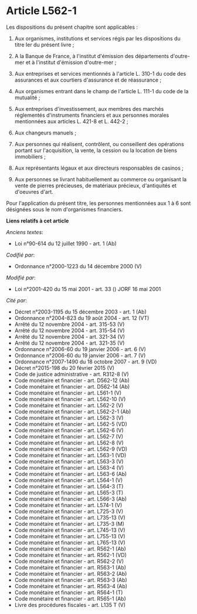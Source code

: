 # Article L562-1

Les dispositions du présent chapitre sont applicables :

1. Aux organismes, institutions et services régis par les dispositions du titre Ier du présent livre ;

2. A la Banque de France, à l'institut d'émission des départements d'outre-mer et à l'institut d'émission d'outre-mer ;

3. Aux entreprises et services mentionnés à l'article L. 310-1 du code des assurances et aux courtiers d'assurance et de
réassurance ;

4. Aux organismes entrant dans le champ de l'article L. 111-1 du code de la mutualité ;

5. Aux entreprises d'investissement, aux membres des marchés réglementés d'instruments financiers et aux personnes morales
mentionnées aux articles L. 421-8 et L. 442-2 ;

6. Aux changeurs manuels ;

7. Aux personnes qui réalisent, contrôlent, ou conseillent des opérations portant sur l'acquisition, la vente, la cession ou
la location de biens immobiliers ;

8. Aux représentants légaux et aux directeurs responsables de casinos ;

9. Aux personnes se livrant habituellement au commerce ou organisant la vente de pierres précieuses, de matériaux précieux,
d'antiquités et d'oeuvres d'art.

Pour l'application du présent titre, les personnes mentionnées aux 1 à 6 sont désignées sous le nom d'organismes financiers.

**Liens relatifs à cet article**

_Anciens textes_:

  - Loi n°90-614 du 12 juillet 1990 - art. 1 (Ab)

_Codifié par_:

  - Ordonnance n°2000-1223 du 14 décembre 2000 (V)

_Modifié par_:

  - Loi n°2001-420 du 15 mai 2001 - art. 33 () JORF 16 mai 2001

_Cité par_:

  - Décret n°2003-1195 du 15 décembre 2003 - art. 1 (Ab)
  - Ordonnance n°2004-823 du 19 août 2004 - art. 12 (VT)
  - Arrêté du 12 novembre 2004 - art. 315-53 (V)
  - Arrêté du 12 novembre 2004 - art. 315-54 (V)
  - Arrêté du 12 novembre 2004 - art. 321-34 (V)
  - Arrêté du 12 novembre 2004 - art. 321-35 (V)
  - Ordonnance n°2006-60 du 19 janvier 2006 - art. 6 (V)
  - Ordonnance n°2006-60 du 19 janvier 2006 - art. 7 (V)
  - Ordonnance n°2007-1490 du 18 octobre 2007 - art. 9 (VD)
  - Décret n°2015-198 du 20 février 2015 (V)
  - Code de justice administrative - art. R312-8 (V)
  - Code monétaire et financier - art. D562-12 (Ab)
  - Code monétaire et financier - art. D562-14 (Ab)
  - Code monétaire et financier - art. L561-1 (V)
  - Code monétaire et financier - art. L562-10 (V)
  - Code monétaire et financier - art. L562-2 (V)
  - Code monétaire et financier - art. L562-2-1 (Ab)
  - Code monétaire et financier - art. L562-3 (V)
  - Code monétaire et financier - art. L562-5 (VD)
  - Code monétaire et financier - art. L562-6 (V)
  - Code monétaire et financier - art. L562-7 (V)
  - Code monétaire et financier - art. L562-8 (V)
  - Code monétaire et financier - art. L562-9 (VD)
  - Code monétaire et financier - art. L563-1 (VD)
  - Code monétaire et financier - art. L563-3 (V)
  - Code monétaire et financier - art. L563-4 (V)
  - Code monétaire et financier - art. L563-6 (Ab)
  - Code monétaire et financier - art. L564-1 (V)
  - Code monétaire et financier - art. L564-3 (T)
  - Code monétaire et financier - art. L565-3 (T)
  - Code monétaire et financier - art. L566-3 (Ab)
  - Code monétaire et financier - art. L574-1 (V)
  - Code monétaire et financier - art. L725-3 (V)
  - Code monétaire et financier - art. L735-13 (V)
  - Code monétaire et financier - art. L735-3 (M)
  - Code monétaire et financier - art. L745-13 (V)
  - Code monétaire et financier - art. L755-13 (V)
  - Code monétaire et financier - art. L765-13 (V)
  - Code monétaire et financier - art. R562-1 (Ab)
  - Code monétaire et financier - art. R562-1 (VD)
  - Code monétaire et financier - art. R562-2 (V)
  - Code monétaire et financier - art. R563-1 (Ab)
  - Code monétaire et financier - art. R563-2 (Ab)
  - Code monétaire et financier - art. R563-3 (Ab)
  - Code monétaire et financier - art. R563-4 (Ab)
  - Code monétaire et financier - art. R564-1 (T)
  - Code monétaire et financier - art. R565-1 (Ab)
  - Livre des procédures fiscales - art. L135 T (V)
